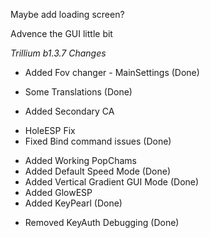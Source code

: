 Maybe add loading screen?

Advence the GUI little bit

*Trillium b1.3.7 Changes*
+ Added Fov changer - MainSettings (Done)
* Some Translations (Done)
+ Added Secondary CA
* HoleESP Fix
* Fixed Bind command issues (Done)
+ Added Working PopChams
+ Added Default Speed Mode (Done)
+ Added Vertical Gradient GUI Mode (Done)
+ Added GlowESP
+ Added KeyPearl (Done)
- Removed KeyAuth Debugging (Done)